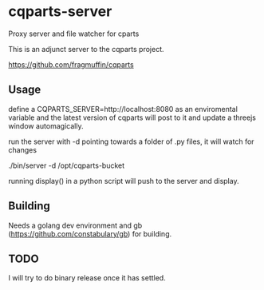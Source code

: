 # cqparts-server

Proxy server and file watcher for cparts

This is an adjunct server to the cqparts project.

https://github.com/fragmuffin/cqparts

## Usage

define a CQPARTS_SERVER=http://localhost:8080 as an enviromental variable
and the latest version of cqparts will post to it and update a threejs
window automagically.

run the server with -d pointing towards a folder of .py files, it will watch for changes

./bin/server -d /opt/cqparts-bucket

running display() in a python script will push to the server and display.

## Building

Needs a golang dev environment and gb (https://github.com/constabulary/gb) for building.

## TODO

I will try to do binary release once it has settled.

